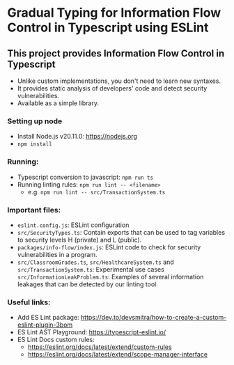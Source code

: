# Gradual Typing for Information Flow Control in Typescript using ESLint

## This project provides Information Flow Control in Typescript
* Unlike custom implementations, you don't need to learn new syntaxes.
* It provides static analysis of developers' code and detect security vulnerabilities.
* Available as a simple library.

### Setting up node
* Install Node.js v20.11.0: https://nodejs.org
* ```npm install```

### Running:
* Typescript conversion to javascript: ```npm run ts```
* Running linting rules: ```npm run lint -- <filename>```
    * e.g. ```npm run lint -- src/TransactionSystem.ts```

### Important files:
* ```eslint.config.js```: ESLint configuration
* ```src/SecurityTypes.ts```: Contain exports that can be used to tag variables to security levels H (private) and L (public).
* ```packages/info-flow/index.js```: ESLint code to check for security vulnerabilities in a program.
* ```src/ClassroomGrades.ts```, ```src/HealthcareSystem.ts``` and ```src/TransactionSystem.ts```: Experimental use cases
```src/InformationLeakProblem.ts```: Examples of several information leakages that can be detected by our linting tool.

### Useful links:
* Add ES Lint package: https://dev.to/devsmitra/how-to-create-a-custom-eslint-plugin-3bom
* ES Lint AST Playground: https://typescript-eslint.io/
* ES Lint Docs custom rules:
    * https://eslint.org/docs/latest/extend/custom-rules
    * https://eslint.org/docs/latest/extend/scope-manager-interface